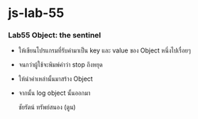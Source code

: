 # js-lab-55
### Lab55 Object: the sentinel
- ให้เขียนโปรแกรมที่รับค่ามาเป็น  key และ value  ของ Object หนึ่งไปเรื่อยๆ
- จนกว่าผู้ใช้จะพิมพ์คำว่า stop ถึงหยุด
- ให้นำค่าเหล่านั้นมาสร้าง Object
- จากนั้น log object นั้นออกมา

  ชัยรัตน์ ทรัพย์สนอง (ตูน)
